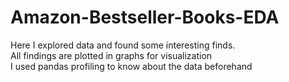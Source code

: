 # Amazon-Bestseller-Books-EDA
Here I explored data and found some interesting finds.\
All findings are plotted in graphs for visualization\
I used pandas profiling to know about the data beforehand
